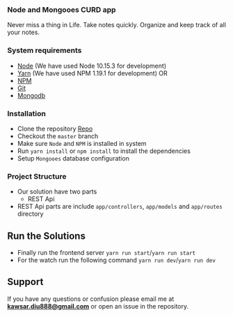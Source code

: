 ### Node and Mongooes CURD app
Never miss a thing in Life. Take notes quickly. Organize and keep track of all your notes.

### System requirements
* [Node](https://nodejs.org/en/) (We have used Node 10.15.3 for development)
* [Yarn](https://yarnpkg.com/) (We have used NPM 1.19.1 for development)
OR
* [NPM](https://www.npmjs.com/)
* [Git](https://git-scm.com/)
* [Mongodb](https://www.mongodb.com/)

### Installation
* Clone the repository [Repo](https://github.com/mkawsar/node-rest-curd)
* Checkout the `master` branch
* Make sure  `Node` and `NPM` is installed in system
* Run `yarn install` or `npm install` to install the dependencies
* Setup `Mongooes` database configuration

### Project Structure
* Our solution have two parts
    * REST Api
* REST Api parts are include `app/controllers`, `app/models` and `app/routes` directory

## Run the Solutions
* Finally run the frontend server `yarn run start`/`yarn run start`
* For the watch run the following command `yarn run dev`/`yarn run dev`

## Support

If you have any questions or confusion please email me at **kawsar.diu888@gmail.com** or open an issue in the repository.
